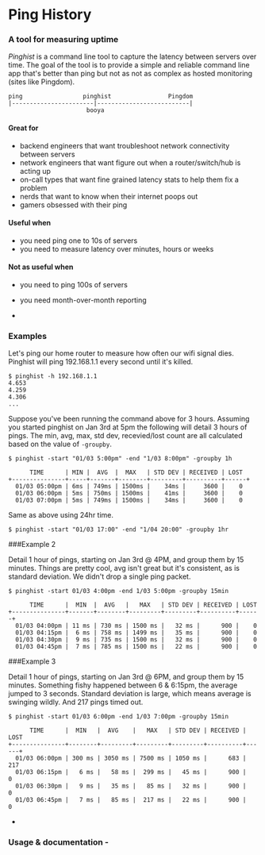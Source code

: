 Ping History
===========

### A tool for measuring uptime

*Pinghist* is a command line tool to capture the latency between servers over time. The goal of the tool is to provide a simple and reliable command line app that's better than ping but not as not as complex as hosted monitoring (sites like Pingdom).

```
ping                 pinghist                Pingdom
|-----------------------|--------------------------|
                      booya
```

#### Great for

- backend engineers that want troubleshoot network connectivity between servers
- network engineers that want figure out when a router/switch/hub is acting up
- on-call types that want fine grained latency stats to help them fix a problem
- nerds that want to know when their internet poops out
- gamers obsessed with their ping

#### Useful when

- you need ping one to 10s of servers
- you need to measure latency over minutes, hours or weeks


#### Not as useful when
- you need to ping 100s of servers
- you need month-over-month reporting

-

### Examples 

Let's ping our home router to measure how often our wifi signal dies. Pinghist will ping 192.168.1.1 every second until it's killed.
```
$ pinghist -h 192.168.1.1
4.653
4.259
4.306
...
```

Suppose you've been running the command above for 3 hours. Assuming you started pinghist on Jan 3rd at 5pm the following will detail 3 hours of pings. The min, avg, max, std dev, recevied/lost count are all calculated based on the value of `-groupby`.

```
$ pinghist -start "01/03 5:00pm" -end "1/03 8:00pm" -groupby 1h
```
```
      TIME      | MIN |  AVG  |  MAX   | STD DEV | RECEIVED | LOST
+---------------+-----+-------+--------+---------+----------+------+
  01/03 05:00pm | 6ms | 749ms | 1500ms |    34ms |     3600 |    0
  01/03 06:00pm | 5ms | 750ms | 1500ms |    41ms |     3600 |    0
  01/03 07:00pm | 5ms | 749ms | 1500ms |    34ms |     3600 |    0
```

Same as above using 24hr time.
```
$ pinghist -start "01/03 17:00" -end "1/04 20:00" -groupby 1hr
```

###Example 2

Detail 1 hour of pings, starting on Jan 3rd @ 4PM, and group them by 15 minutes. Things are pretty cool, avg isn't great but it's consistent, as is standard deviation. We didn't drop a single ping packet.
```
$ pinghist -start 01/03 4:00pm -end 1/03 5:00pm -groupby 15min
```
```
      TIME      |  MIN  |  AVG   |   MAX   | STD DEV | RECEIVED | LOST
+---------------+-------+--------+---------+---------+----------+------+
  01/03 04:00pm | 11 ms | 730 ms | 1500 ms |   32 ms |      900 |    0
  01/03 04:15pm |  6 ms | 758 ms | 1499 ms |   35 ms |      900 |    0
  01/03 04:30pm |  9 ms | 735 ms | 1500 ms |   32 ms |      900 |    0
  01/03 04:45pm |  7 ms | 785 ms | 1500 ms |   22 ms |      900 |    0
```

###Example 3

Detail 1 hour of pings, starting on Jan 3rd @ 6PM, and group them by 15 minutes. Something fishy happened between 6 & 6:15pm, the average jumped to 3 seconds. Standard deviation is large, which means average is swinging wildly. And 217 pings timed out.

```
$ pinghist -start 01/03 6:00pm -end 1/03 7:00pm -groupby 15min
```
```
      TIME      |  MIN   |  AVG    |   MAX   | STD DEV | RECEIVED | LOST
+---------------+--------+---------+---------+---------+----------+------+
  01/03 06:00pm | 300 ms | 3050 ms | 7500 ms | 1050 ms |      683 |  217
  01/03 06:15pm |   6 ms |   58 ms |  299 ms |   45 ms |      900 |    0
  01/03 06:30pm |   9 ms |   35 ms |   85 ms |   32 ms |      900 |    0
  01/03 06:45pm |   7 ms |   85 ms |  217 ms |   22 ms |      900 |    0
```

-

### Usage & documentation - 
